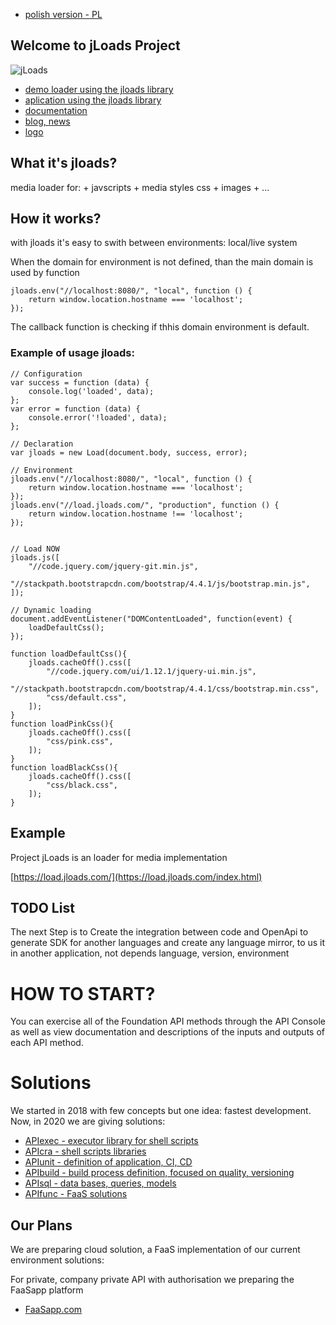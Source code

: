 + [polish version - PL](https://www.jloads.com/README_PL.html)

## Welcome to jLoads Project

![jLoads](https://jloads.github.io/logo/jloads_logo_128.png)

+ [demo loader using the jloads library](http://load.jloads.com)
+ [aplication using the jloads library](http://app.jloads.com)
+ [documentation](http://docs.jloads.com)
+ [blog, news](http://blog.jloads.com)
+ [logo](http://logo.jloads.com)





## What it's jloads?

media loader for:
    + javscripts
    + media styles css
    + images
    + ...

## How it works?

with jloads it's easy to swith between environments: local/live system

When the domain for environment is not defined, than the main domain is used by function 

    jloads.env("//localhost:8080/", "local", function () {
        return window.location.hostname === 'localhost';
    });

The callback function is checking if thhis domain environment is default.
        
### Example of usage jloads:

    // Configuration
    var success = function (data) {
        console.log('loaded', data);
    };
    var error = function (data) {
        console.error('!loaded', data);
    };
    
    // Declaration
    var jloads = new Load(document.body, success, error);

    // Environment
    jloads.env("//localhost:8080/", "local", function () {
        return window.location.hostname === 'localhost';
    });
    jloads.env("//load.jloads.com/", "production", function () {
        return window.location.hostname !== 'localhost';
    });


    // Load NOW
    jloads.js([
        "//code.jquery.com/jquery-git.min.js",
        "//stackpath.bootstrapcdn.com/bootstrap/4.4.1/js/bootstrap.min.js",
    ]);

    // Dynamic loading
    document.addEventListener("DOMContentLoaded", function(event) {
        loadDefaultCss();
    });

    function loadDefaultCss(){
        jloads.cacheOff().css([
            "//code.jquery.com/ui/1.12.1/jquery-ui.min.js",
            "//stackpath.bootstrapcdn.com/bootstrap/4.4.1/css/bootstrap.min.css",
            "css/default.css",
        ]);
    }
    function loadPinkCss(){
        jloads.cacheOff().css([
            "css/pink.css",
        ]);
    }
    function loadBlackCss(){
        jloads.cacheOff().css([
            "css/black.css",
        ]);
    }


## Example

Project jLoads is an loader for media implementation

[https://load.jloads.com/](https://load.jloads.com/index.html)

## TODO List
The next Step is to Create the integration between code and OpenApi to generate SDK for another languages
and create any language mirror, to us it in another application, not depends language, version, environment



# HOW TO START?
You can exercise all of the Foundation API methods through the API Console as well as view documentation and descriptions of the inputs and outputs of each API method.

# Solutions
We started in 2018 with few concepts but one idea: fastest development.
Now, in 2020 we are giving solutions:

+ [APIexec - executor library for shell scripts](https://www.apiexec.com)
+ [APIcra - shell scripts libraries](https://www.apicra.com)
+ [APIunit - definition of application, CI, CD](https://www.APIunit.com)
+ [APIbuild - build process definition, focused on quality, versioning](https://www.apibuild.com)
+ [APIsql - data bases, queries, models](https://www.apisql.com)
+ [APIfunc - FaaS solutions](https://www.apifunc.com)


## Our Plans
We are preparing cloud solution, a FaaS implementation of our current environment solutions:

For private, company private API with authorisation we preparing the FaaSapp platform
+ [FaaSapp.com](https://faasapp.com)

